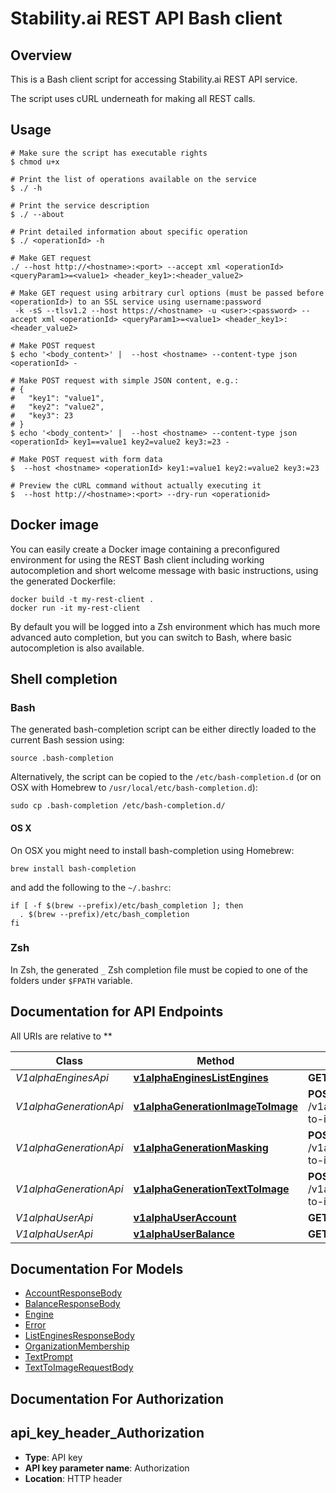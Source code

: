 # Stability.ai REST API Bash client

## Overview

This is a Bash client script for accessing Stability.ai REST API service.

The script uses cURL underneath for making all REST calls.

## Usage

```shell
# Make sure the script has executable rights
$ chmod u+x 

# Print the list of operations available on the service
$ ./ -h

# Print the service description
$ ./ --about

# Print detailed information about specific operation
$ ./ <operationId> -h

# Make GET request
./ --host http://<hostname>:<port> --accept xml <operationId> <queryParam1>=<value1> <header_key1>:<header_value2>

# Make GET request using arbitrary curl options (must be passed before <operationId>) to an SSL service using username:password
 -k -sS --tlsv1.2 --host https://<hostname> -u <user>:<password> --accept xml <operationId> <queryParam1>=<value1> <header_key1>:<header_value2>

# Make POST request
$ echo '<body_content>' |  --host <hostname> --content-type json <operationId> -

# Make POST request with simple JSON content, e.g.:
# {
#   "key1": "value1",
#   "key2": "value2",
#   "key3": 23
# }
$ echo '<body_content>' |  --host <hostname> --content-type json <operationId> key1==value1 key2=value2 key3:=23 -

# Make POST request with form data
$  --host <hostname> <operationId> key1:=value1 key2:=value2 key3:=23

# Preview the cURL command without actually executing it
$  --host http://<hostname>:<port> --dry-run <operationid>

```

## Docker image

You can easily create a Docker image containing a preconfigured environment
for using the REST Bash client including working autocompletion and short
welcome message with basic instructions, using the generated Dockerfile:

```shell
docker build -t my-rest-client .
docker run -it my-rest-client
```

By default you will be logged into a Zsh environment which has much more
advanced auto completion, but you can switch to Bash, where basic autocompletion
is also available.

## Shell completion

### Bash

The generated bash-completion script can be either directly loaded to the current Bash session using:

```shell
source .bash-completion
```

Alternatively, the script can be copied to the `/etc/bash-completion.d` (or on OSX with Homebrew to `/usr/local/etc/bash-completion.d`):

```shell
sudo cp .bash-completion /etc/bash-completion.d/
```

#### OS X

On OSX you might need to install bash-completion using Homebrew:

```shell
brew install bash-completion
```

and add the following to the `~/.bashrc`:

```shell
if [ -f $(brew --prefix)/etc/bash_completion ]; then
  . $(brew --prefix)/etc/bash_completion
fi
```

### Zsh

In Zsh, the generated `_` Zsh completion file must be copied to one of the folders under `$FPATH` variable.

## Documentation for API Endpoints

All URIs are relative to **

Class | Method | HTTP request | Description
------------ | ------------- | ------------- | -------------
*V1alphaEnginesApi* | [**v1alphaEnginesListEngines**](docs/V1alphaEnginesApi.md#v1alphaengineslistengines) | **GET** /v1alpha/engines/list | list
*V1alphaGenerationApi* | [**v1alphaGenerationImageToImage**](docs/V1alphaGenerationApi.md#v1alphagenerationimagetoimage) | **POST** /v1alpha/generation/{engine_id}/image-to-image | image-to-image
*V1alphaGenerationApi* | [**v1alphaGenerationMasking**](docs/V1alphaGenerationApi.md#v1alphagenerationmasking) | **POST** /v1alpha/generation/{engine_id}/image-to-image/masking | image-to-image/masking
*V1alphaGenerationApi* | [**v1alphaGenerationTextToImage**](docs/V1alphaGenerationApi.md#v1alphagenerationtexttoimage) | **POST** /v1alpha/generation/{engine_id}/text-to-image | text-to-image
*V1alphaUserApi* | [**v1alphaUserAccount**](docs/V1alphaUserApi.md#v1alphauseraccount) | **GET** /v1alpha/user/account | account
*V1alphaUserApi* | [**v1alphaUserBalance**](docs/V1alphaUserApi.md#v1alphauserbalance) | **GET** /v1alpha/user/balance | balance


## Documentation For Models

 - [AccountResponseBody](docs/AccountResponseBody.md)
 - [BalanceResponseBody](docs/BalanceResponseBody.md)
 - [Engine](docs/Engine.md)
 - [Error](docs/Error.md)
 - [ListEnginesResponseBody](docs/ListEnginesResponseBody.md)
 - [OrganizationMembership](docs/OrganizationMembership.md)
 - [TextPrompt](docs/TextPrompt.md)
 - [TextToImageRequestBody](docs/TextToImageRequestBody.md)


## Documentation For Authorization


## api_key_header_Authorization


- **Type**: API key
- **API key parameter name**: Authorization
- **Location**: HTTP header

